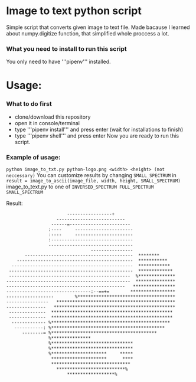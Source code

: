 # Image to text python script

Simple script that converts given image to text file.
Made bacause I learned about numpy.digitize function, that simplified whole proccess a lot.

### What you need to install to run this script
You only need to have '''pipenv''' installed.

# Usage:
### What to do first
- clone/download this repository
- open it in console/terminal
- type '''pipenv install''' and press enter (wait for installations to finish)
- type '''pipenv shell''' and press enter
Now you are ready to run this script.
### Example of usage:
`python image_to_txt.py python-logo.png <width> <height> (not neccessary)`
You can customize results by changing `SMALL_SPECTRUM` in `result = image_to_ascii(image_file, width, height, SMALL_SPECTRUM)` 
image_to_text.py to one of `INVERSED_SPECTRUM FULL_SPECTRUM SMALL_SPECTRUM`

Result:

```
                       -----------------+                       
                   --------------------------                   
                 ------=-----------------------                 
                :----     ----------------------                
                :----     ----------------------                
                :-------------------------------                
                --------------------------------                
                                ----------------                
       -----------------------------------------  ********      
    --------------------------------------------  ***********   
  ----------------------------------------------  ************  
 -----------------------------------------------  ************* 
 ----------------------------------------------  %**************
-----------------------------------------------  ***************
---------------------------------------------   ****************
--------------------------------:--==+=        *****************
------------------        %*************************************
----------------   *********************************************
---------------   **********************************************
 --------------  ********************************************** 
 --------------  ********************************************** 
  ------------- %*********************************************  
   -----------: %*******************************************    
      --------= %****************************************       
                %***************                                
                %*******************************                
                %*******************************                
                %*********************     *****                
                 *********************      ****                
                 ******************************                 
                   **************************%                  
                       ******************%                      
```
